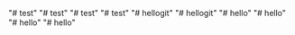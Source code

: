 "# test" 
"# test" 
"# test" 
"# test" 
"# hellogit" 
"# hellogit" 
"# hello" 
"# hello" 
"# hello" 
"# hello" 
